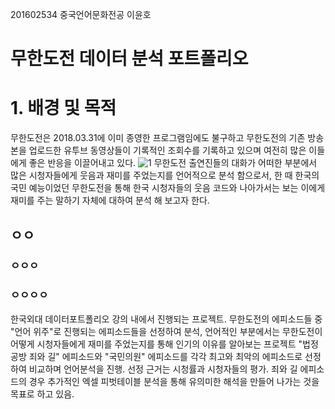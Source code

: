 201602534 중국언어문화전공 이윤호

# 무한도전 데이터 분석 포트폴리오
# 1. 배경 및 목적
무한도전은 2018.03.31에 이미 종영한 프로그램임에도 불구하고 무한도전의 기존 방송본을 업로드한 유투브 동영상들이 기록적인 조회수를 기록하고 있으며 여전히 많은 이들에게 좋은 반응을 이끌어내고 있다.
![1](https://user-images.githubusercontent.com/74258352/101723485-b862a780-3aef-11eb-8cfd-9ad170ca421f.png)
무한도전 출연진들의 대화가 어떠한 부분에서 많은 시청자들에게 웃음과 재미를 주었는지를 언어적으로 분석 함으로서, 한 때 한국의 국민 예능이었던 무한도전을 통해 한국 시청자들의 웃음 코드와 나아가서는 보는 이에게 재미를 주는 말하기 자체에 대하여 분석 해 보고자 한다.

## ㅇㅇ
### ㅇㅇㅇ
### ㅇㅇㅇㅇ

한국외대 데이터포트폴리오 강의 내에서 진행되는 프로젝트.
무한도전의 에피소드들 중 "언어 위주"로 진행되는 에피소드들을 선정하여 분석, 언어적인 부분에서는 무한도전이 어떻게 시청자들에게 재미를 주었는지를 통해 인기의 이유를 알아보는 프로젝트
"법정공방 죄와 길" 에피소드와 "국민의원" 에피소드를 각각 최고와 최악의 에피소드로 선정하여 비교하며 언어분석을 진행. 선정 근거는 시청률과 시청자들의 평가.
죄와 길 에피소드의 경우 추가적인 엑셀 피벗테이블 분석을 통해 유의미한 해석을 만들어 나가는 것을 목표로 하고 있음.
